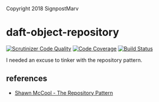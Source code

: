 Copyright 2018 SignpostMarv

# daft-object-repository
[![Scrutinizer Code Quality](https://scrutinizer-ci.com/g/SignpostMarv/daft-object-repository/badges/quality-score.png?b=master)](https://scrutinizer-ci.com/g/SignpostMarv/daft-object-repository/?branch=master)
[![Code Coverage](https://scrutinizer-ci.com/g/SignpostMarv/daft-object-repository/badges/coverage.png?b=master)](https://scrutinizer-ci.com/g/SignpostMarv/daft-object-repository/?branch=master)
[![Build Status](https://scrutinizer-ci.com/g/SignpostMarv/daft-object-repository/badges/build.png?b=master)](https://scrutinizer-ci.com/g/SignpostMarv/daft-object-repository/build-status/master)

I needed an excuse to tinker with the repository pattern.

## references
* [Shawn McCool - The Repository Pattern](http://shawnmc.cool/the-repository-pattern)
